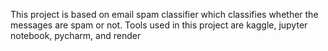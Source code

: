 This project is based on email spam classifier which classifies whether the messages are spam or not.
Tools used in this project are  kaggle, jupyter notebook, pycharm, and render
